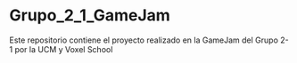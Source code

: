 # Grupo_2_1_GameJam
Este repositorio contiene el proyecto realizado en la GameJam del Grupo 2-1 por la UCM y Voxel School
